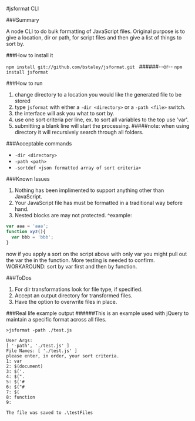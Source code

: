 #jsformat CLI

###Summary

A node CLI to do bulk formatting of JavaScript files. Original purpose is to give a location, dir or path, for script files and then give a list of things to sort by.

###How to install it

`npm install git://github.com/bstaley/jsformat.git `
######--or--
`npm install jsformat`

###How to run
1. change directory to a location you would like the generated file to be stored
2. type `jsformat` with either a `-dir <directory>` or a `-path <file>` switch.
3. the interface will ask you what to sort by.
4. use one sort criteria per line, ex. to sort all variables to the top use 'var'.
5. submitting a blank line will start the processing.
#####note: when using directory it will recursively search through all folders.

###Acceptable commands
* `-dir <directory>`
* `-path <path>`
* `-sortdef <json formatted array of sort criteria>`


###Known Issues
1. Nothing has been implimented to support anything other than JavaScript.
2. Your JavaScript file has must be formatted in a traditional way before hand.
3. Nested blocks are may not protected.
^example:
```JavaScript
var aaa = 'aaa';
function xyz(){
  var bbb = 'bbb';
}
```
now if you apply a sort on the script above with only var you might pull out the var the in the function. More testing is needed to confirm. WORKAROUND: sort by var first and then by function.

###ToDos
1. For dir transformations look for file type, if specified.
2. Accept an output directory for transformed files.
3. Have the option to overwrite files in place.

###Real life example output
######This is an example used with jQuery to maintain a specific format across all files.
```node
>jsformat -path ./test.js

User Args:
[ '-path', './test.js' ]
File Names: [ './test.js' ]
please enter, in order, your sort criteria.
1: var
2: $(document)
3: $('.
4: $(".
5: $('#
6: $("#
7: $(
8: function
9:

The file was saved to .\testFiles
```
